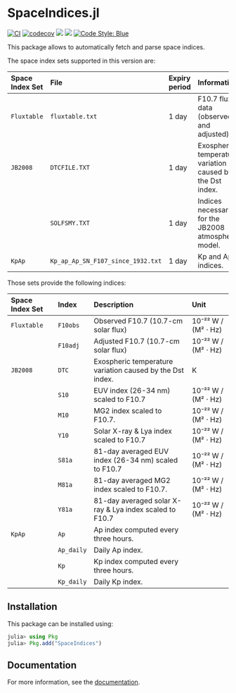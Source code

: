 SpaceIndices.jl
===============

[![CI](https://github.com/JuliaSpace/SpaceIndices.jl/actions/workflows/ci.yml/badge.svg)](https://github.com/JuliaSpace/SpaceIndices.jl/actions/workflows/ci.yml)
[![codecov](https://codecov.io/gh/JuliaSpace/SpaceIndices.jl/branch/main/graph/badge.svg?token=6RTJKQHNPF)](https://codecov.io/gh/JuliaSpace/SpaceIndices.jl)
[![](https://img.shields.io/badge/docs-stable-blue.svg)][docs-stable-url]
[![](https://img.shields.io/badge/docs-dev-blue.svg)][docs-dev-url]
[![Code Style: Blue](https://img.shields.io/badge/code%20style-blue-4495d1.svg)](https://github.com/invenia/BlueStyle)

This package allows to automatically fetch and parse space indices.

The space index sets supported in this version are:

| **Space Index Set** | **File**                          | **Expiry period**  | **Information**                                             |
|:--------------------|:----------------------------------|:-------------------|:------------------------------------------------------------|
| `Fluxtable`         | `fluxtable.txt`                   | 1 day              | F10.7 flux data (observed and adjusted).                    |
| `JB2008`            | `DTCFILE.TXT`                     | 1 day              | Exospheric temperature variation caused by the Dst index.   |
|                     | `SOLFSMY.TXT`                     | 1 day              | Indices necessary for the JB2008 atmospheric model.         |
| `KpAp`              | `Kp_ap_Ap_SN_F107_since_1932.txt` | 1 day              | Kp and Ap indices.                                          |

Those sets provide the following indices:

| **Space Index Set** | **Index**  | **Description**                                           | **Unit**           |
|:--------------------|:-----------|:----------------------------------------------------------|:-------------------|
| `Fluxtable`         | `F10obs`   | Observed F10.7 (10.7-cm solar flux)                       | 10⁻²² W / (M² ⋅ Hz) |
|                     | `F10adj`   | Adjusted F10.7 (10.7-cm solar flux)                       | 10⁻²² W / (M² ⋅ Hz) |
| `JB2008`            | `DTC`      | Exospheric temperature variation caused by the Dst index. | K                  |
|                     | `S10`      | EUV index (26-34 nm) scaled to F10.7                      | 10⁻²² W / (M² ⋅ Hz) |
|                     | `M10`      | MG2 index scaled to F10.7.                                | 10⁻²² W / (M² ⋅ Hz) |
|                     | `Y10`      | Solar X-ray & Lya index scaled to F10.7                   | 10⁻²² W / (M² ⋅ Hz) |
|                     | `S81a`     | 81-day averaged EUV index (26-34 nm) scaled to F10.7      | 10⁻²² W / (M² ⋅ Hz) |
|                     | `M81a`     | 81-day averaged MG2 index scaled to F10.7.                | 10⁻²² W / (M² ⋅ Hz) |
|                     | `Y81a`     | 81-day averaged solar X-ray & Lya index scaled to F10.7   | 10⁻²² W / (M² ⋅ Hz) |
| `KpAp`              | `Ap`       | Ap index computed every three hours.                      |                    |
|                     | `Ap_daily` | Daily Ap index.                                           |                    |
|                     | `Kp`       | Kp index computed every three hours.                      |                    |
|                     | `Kp_daily` | Daily Kp index.                                           |                    |

## Installation

This package can be installed using:

``` julia
julia> using Pkg
julia> Pkg.add("SpaceIndices")
```

## Documentation

For more information, see the [documentation][docs-stable-url].

[docs-dev-url]: https://juliaspace.github.io/SpaceIndices.jl/dev
[docs-stable-url]: https://juliaspace.github.io/SpaceIndices.jl/stable
